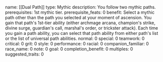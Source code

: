 name: [[Dual Path]]
type: Mythic
description: You follow two mythic paths.
prerequisites: 1st mythic tier.
prerequisite_feats: 0
benefit: Select a mythic path other than the path you selected at your moment of ascension. You gain that path's 1st-tier ability (either archmage arcana, champion's strike, divine surge, guardian's call, marshal's order, or trickster attack). Each time you gain a path ability, you can select that path ability from either path's list or the list of universal path abilities.
normal: 0
special: 0
teamwork: 0
critical: 0
grit: 0
style: 0
performance: 0
racial: 0
companion_familiar: 0
race_name: 0
note: 0
goal: 0
completion_benefit: 0
multiples: 0
suggested_traits: 0
